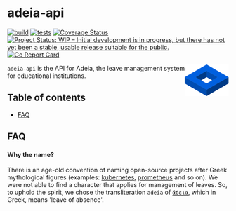 adeia-api
======================
[![build](https://img.shields.io/github/workflow/status/arkn98/adeia-api/Build)](https://github.com/arkn98/adeia-api/actions?query=workflow%3ABuild)
[![tests](https://img.shields.io/github/workflow/status/arkn98/adeia-api/Tests?label=tests)](https://github.com/arkn98/adeia-api/actions?query=workflow%3ATests)
[![Coverage Status](https://coveralls.io/repos/github/arkn98/adeia-api/badge.svg?branch=develop)](https://coveralls.io/github/arkn98/adeia-api?branch=develop)
[![Project Status: WIP – Initial development is in progress, but there has not yet been a stable, usable release suitable for the public.](https://www.repostatus.org/badges/latest/wip.svg)](https://www.repostatus.org/#wip)
[![Go Report Card](https://goreportcard.com/badge/github.com/arkn98/adeia-api)](https://goreportcard.com/report/github.com/arkn98/adeia-api)

<a href="https://github.com/arkn98/adeia-api">
    <img src="docs/logo.svg" align="right" alt="Adeia logo by arkn98" height="72" />
</a>

`adeia-api` is the API for Adeia, the leave management system for educational institutions.

## Table of contents

- [FAQ](#FAQ)

## FAQ

#### Why the name?
There is an age-old convention of naming open-source projects after Greek 
mythological figures (examples: [kubernetes](https://kubernetes.io/),
[prometheus](https://prometheus.io/) and so on). We were not able to find a
character that applies for management of leaves. So, to uphold the spirit,
we chose the transliteration `adeia` of [`άδεια`](https://en.wiktionary.org/wiki/%CE%AC%CE%B4%CE%B5%CE%B9%CE%B1),
which in Greek, means 'leave of absence'.
